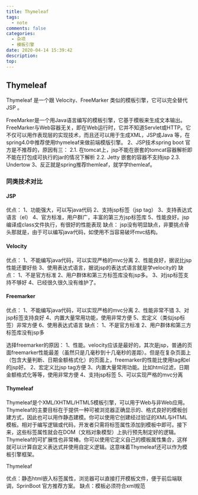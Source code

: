 ```yaml
---
title: Thymeleaf
tags:
  - note
comments: false
categories:
  - 杂项
  - 模板引擎
date: 2020-04-14 15:39:42
description:
top:
---
```


## Thymeleaf

Thymeleaf 是一个跟 Velocity、FreeMarker 类似的模板引擎，它可以完全替代 JSP 。

FreeMarker是一个用Java语言编写的模板引擎，它基于模板来生成文本输出。FreeMarker与Web容器无关，即在Web运行时，它并不知道Servlet或HTTP。它不仅可以用作表现层的实现技术，而且还可以用于生成XML，JSP或Java 等，在spring4.0中推荐使用thymeleaf来做前端模版引擎。
2、JSP技术spring boot 官方是不推荐的，原因有三：
2.1. 在tomcat上，jsp不能在嵌套的tomcat容器解析即不能在打包成可执行的jar的情况下解析
2.2. Jetty 嵌套的容器不支持jsp
2.3. Undertow
3、反正就是spring推荐themleaf，就学学themleaf。

### 同类技术对比

#### JSP
优点：
1、功能强大，可以写java代码
2、支持jsp标签（jsp tag）
3、支持表达式语言（el）
4、官方标准，用户群广，丰富的第三方jsp标签库
5、性能良好。jsp编译成class文件执行，有很好的性能表现
缺点：
jsp没有明显缺点，非要挑点骨头那就是，由于可以编写java代码，如使用不当容易破坏mvc结构。

#### Velocity

优点：
1、不能编写java代码，可以实现严格的mvc分离
2、性能良好，据说比jsp性能还要好些
3、使用表达式语言，据说jsp的表达式语言就是学velocity的
缺点：
1、不是官方标准
2、用户群体和第三方标签库没有jsp多。
3、对jsp标签支持不够好
4、已经很久很久没有维护了。

#### Freemarker
优点：
1、不能编写java代码，可以实现严格的mvc分离
2、性能非常不错
3、对jsp标签支持良好
4、内置大量常用功能，使用非常方便
5、宏定义（类似jsp标签）非常方便
6、使用表达式语言
缺点：
1、不是官方标准
2、用户群体和第三方标签库没有jsp多

选择freemarker的原因：
1、性能。velocity应该是最好的，其次是jsp，普通的页面freemarker性能最差（虽然只是几毫秒到十几毫秒的差距）。但是在复杂页面上（包含大量判断、日期金额格式化）的页面上，freemarker的性能比使用tag和el的jsp好。
2、宏定义比jsp tag方便
3、内置大量常用功能。比如html过滤，日期金额格式化等等，使用非常方便
4、支持jsp标签
5、可以实现严格的mvc分离

#### Thymeleaf
Thymeleaf是个XML/XHTML/HTML5模板引擎，可以用于Web与非Web应用。
Thymeleaf的主要目标在于提供一种可被浏览器正确显示的、格式良好的模板创建方式，因此也可以用作静态建模。你可以使用它创建经过验证的XML与HTML模板。相对于编写逻辑或代码，开发者只需将标签属性添加到模板中即可。接下来，这些标签属性就会在DOM（文档对象模型）上执行预先制定好的逻辑。Thymeleaf的可扩展性也非常棒。你可以使用它定义自己的模板属性集合，这样就可以计算自定义表达式并使用自定义逻辑。这意味着Thymeleaf还可以作为模板引擎框架。

Thymeleaf 

优点：静态html嵌入标签属性，浏览器可以直接打开模板文件，便于前后端联调，SprinBoot 官方推荐方案。
缺点：模板必须符合xml规范


